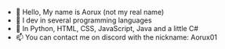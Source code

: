 - 👋 Hello, My name is Aorux (not my real name)
- 👀 I dev in several programming languages
- 🌱 In Python, HTML, CSS, JavaScript, Java and a little C#
- 📫 You can contact me on discord with the nickname: Aorux01
